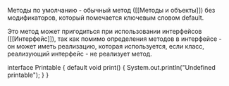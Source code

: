 Методы по умолчанию - обычный метод ([[Методы и объекты]]) без модификаторов, который помечается ключевым словом default.

Это метод может пригодиться при использовании интерфейсов ([[Интерфейс]]), так как помимо определения методов в интерфейсе - он может иметь реализацию, которая используется, если класс, реализующий интерфейс - не реализует метод.


interface Printable {
	default void print() {
	System.out.println("Undefined printable");
	}
}